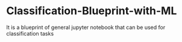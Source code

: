 # Classification-Blueprint-with-ML
It is a blueprint of general jupyter notebook that can be used for classification tasks
